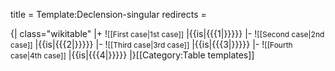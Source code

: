 title = Template:Declension-singular
redirects =
>>>>

{| class="wikitable"
|+
!<span style="font-size:12px">[[First case|1st case]]</span>
|{{is|{{{1|}}}}}
|-
!<span style="font-size:12px">[[Second case|2nd case]]</span>
|{{is|{{{2|}}}}}
|-
!<span style="font-size:12px">[[Third case|3rd case]]</span>
|{{is|{{{3|}}}}}
|-
!<span style="font-size:12px">[[Fourth case|4th case]]</span>
|{{is|{{{4|}}}}}
|}<noinclude>[[Category:Table templates]]</noinclude>
